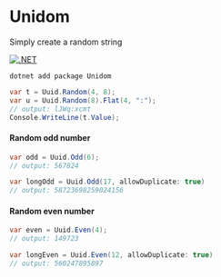 # Unidom
Simply create a random string

[![.NET](https://github.com/hrsh/Unidom/actions/workflows/dotnet.yml/badge.svg)](https://github.com/hrsh/Unidom/actions/workflows/dotnet.yml)

`dotnet add package Unidom`

```csharp
var t = Uuid.Random(4, 8);
var u = Uuid.Random(8).Flat(4, ":");
// output: lJWq:xcmt
Console.WriteLine(t.Value);
```
#### Random odd number
```csharp
var odd = Uuid.Odd(6);
// output: 567824

var longOdd = Uuid.Odd(17, allowDuplicate: true)
// output: 58723698259024156
```

#### Random even number
```csharp
var even = Uuid.Even(4);
// output: 149723

var longEven = Uuid.Even(12, allowDuplicate: true)
// output: 560247895897
```
